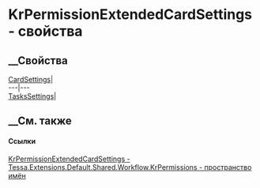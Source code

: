 # KrPermissionExtendedCardSettings - свойства
##  __Свойства
[CardSettings](P_Tessa_Extensions_Default_Shared_Workflow_KrPermissions_KrPermissionExtendedCardSettings_CardSettings.htm)|  
---|---  
[TasksSettings](P_Tessa_Extensions_Default_Shared_Workflow_KrPermissions_KrPermissionExtendedCardSettings_TasksSettings.htm)|  
## __См. также
#### Ссылки
[KrPermissionExtendedCardSettings -
](T_Tessa_Extensions_Default_Shared_Workflow_KrPermissions_KrPermissionExtendedCardSettings.htm)
[Tessa.Extensions.Default.Shared.Workflow.KrPermissions - пространство
имён](N_Tessa_Extensions_Default_Shared_Workflow_KrPermissions.htm)
